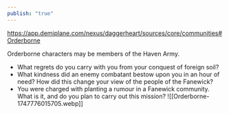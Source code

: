 ```yaml
---
publish: "true"
---
```

https://app.demiplane.com/nexus/daggerheart/sources/core/communities#Orderborne

Orderborne characters may be members of the Haven Army.
- What regrets do you carry with you from your conquest of foreign soil?
- What kindness did an enemy combatant bestow upon you in an hour of need? How did this change your view of the people of the Fanewick?
- You were charged with planting a rumour in a Fanewick community. What is it, and do you plan to carry out this mission?
![[Orderborne-1747776015705.webp]]